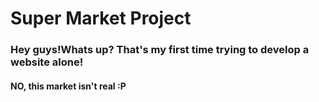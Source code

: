 <h1>Super Market Project</h1>
<h3>Hey guys!Whats up? That's my first time trying to develop a website alone!</h3>
<h4>NO, this market isn't real :P</h4>
